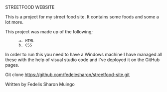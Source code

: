 STREETFOOD WEBSITE

This is a project for my street food site. It contains some foods and some a lot more.

This project was made up of the following;

          a. HTML
          b. CSS
In order to run this you need to have a Windows machine
I have managed all these with the help of visual studio code and I've deployed it on the GitHub pages. 

Git clone https://github.com/fedelesharon/streetfood-site.git

Written by Fedelis Sharon Muingo
          


